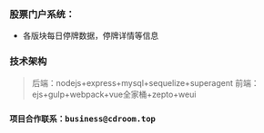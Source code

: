 ### 股票门户系统：
- 各版块每日停牌数据，停牌详情等信息
### 技术架构
> 后端：nodejs+express+mysql+sequelize+superagent
> 前端：ejs+gulp+webpack+vue全家桶+zepto+weui
### `项目合作联系：business@cdroom.top`

